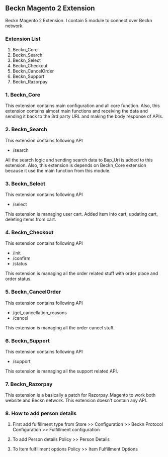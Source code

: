 ## Beckn Magento 2 Extension
Beckn Magento 2 Extension. I contain 5 module to connect over Beckn network.

### Extension List
1. Beckn_Core
2. Beckn_Search
3. Beckn_Select
4. Beckn_Checkout
5. Beckn_CancelOrder
6. Beckn_Support
7. Beckn_Razorpay

### 1. Beckn_Core
This extension contains main configuration and all core function.
Also, this extension contains almost main functions and receiving the data and sending it back to the 3rd party URL and making the body response of APIs.

### 2. Beckn_Search
This extension contains following API 
* /search

All the search logic and sending search data to Bap_Uri is added to this extension.
Also, this extension is depends on Beckn_Core extension because it use the main function from this module.

### 3. Beckn_Select
This extension contains following API 
* /select

This extension is managing user cart. Added item into cart, updating cart, deleting items from cart.

### 4. Beckn_Checkout
This extension contains following API 

* /init
* /confirm
* /status

This extension is managing all the order related stuff with order place and order status.

### 5. Beckn_CancelOrder
This extension contains following API

* /get_cancellation_reasons
* /cancel

This extension is managing all the order cancel stuff.

### 6. Beckn_Support
This extension contains following API

* /support

This extension is managing all the support related API.

### 7. Beckn_Razorpay
This extension is a basically a patch for Razorpay_Magento to work both website and Beckn network.
This extension doesn't contain any API.

### 8. How to add person details
1. First add fulfillment type from 
Store >> Configuration >> Beckn Protocol Configuration >> Fulfillment configuration

2. To add Person details
Policy >> Person Details

3. To Item fulfillment options
Policy >> Item Fulfillment Options